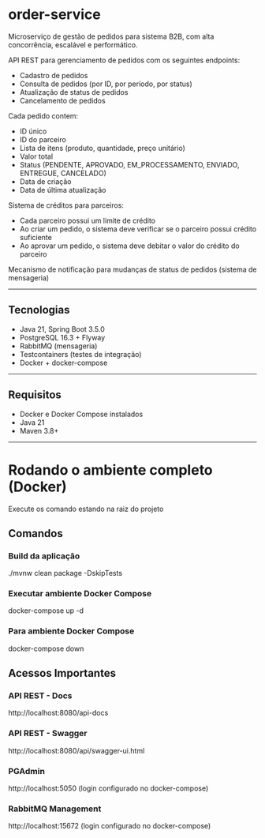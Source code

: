 # order-service

Microserviço de gestão de pedidos para sistema B2B, com alta concorrência, escalável e performático.

API REST para gerenciamento de pedidos com os seguintes endpoints:
- Cadastro de pedidos
- Consulta de pedidos (por ID, por período, por status)
- Atualização de status de pedidos
- Cancelamento de pedidos

Cada pedido contem:
- ID único
- ID do parceiro
- Lista de itens (produto, quantidade, preço unitário)
- Valor total
- Status (PENDENTE, APROVADO, EM_PROCESSAMENTO, ENVIADO, ENTREGUE, CANCELADO)
- Data de criação
- Data de última atualização

Sistema de créditos para parceiros:
- Cada parceiro possui um limite de crédito
- Ao criar um pedido, o sistema deve verificar se o parceiro possui crédito suficiente
- Ao aprovar um pedido, o sistema deve debitar o valor do crédito do parceiro

Mecanismo de notificação para mudanças de status de pedidos (sistema de mensageria)

---

## Tecnologias
- Java 21, Spring Boot 3.5.0
- PostgreSQL 16.3 + Flyway
- RabbitMQ (mensageria)
- Testcontainers (testes de integração)
- Docker + docker-compose
---

## Requisitos
- Docker e Docker Compose instalados
- Java 21
- Maven 3.8+
---

# Rodando o ambiente completo (Docker)
Execute os comando estando na raiz do projeto

## Comandos
### Build da aplicação
./mvnw clean package -DskipTests
### Executar ambiente Docker Compose
docker-compose up -d
### Para ambiente Docker Compose
docker-compose down

## Acessos Importantes
### API REST - Docs
http://localhost:8080/api-docs
### API REST - Swagger
http://localhost:8080/api/swagger-ui.html
### PGAdmin
http://localhost:5050 (login configurado no docker-compose)
### RabbitMQ Management
http://localhost:15672 (login configurado no docker-compose)